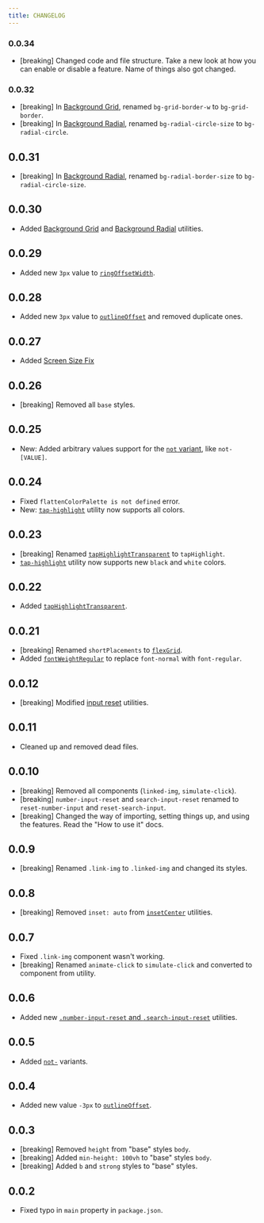 ```yaml
---
title: CHANGELOG
---
```


### 0.0.34

-   [breaking] Changed code and file structure. Take a new look at how you can enable or disable a feature. Name of things also got changed.

### 0.0.32

-   [breaking] In [Background Grid](/docs/tailwindcss-addons/bg-grid), renamed `bg-grid-border-w` to `bg-grid-border`.
-   [breaking] In [Background Radial](/docs/tailwindcss-addons/bg-radial), renamed `bg-radial-circle-size` to `bg-radial-circle`.

## 0.0.31

-   [breaking] In [Background Radial](/docs/tailwindcss-addons/bg-radial), renamed `bg-radial-border-size` to `bg-radial-circle-size`.

## 0.0.30

-   Added [Background Grid](/docs/tailwindcss-addons/bg-grid) and [Background Radial](/docs/tailwindcss-addons/bg-radial) utilities.

## 0.0.29

-   Added new `3px` value to [`ringOffsetWidth`](/docs/tailwindcss-addons/more-default-values).

## 0.0.28

-   Added new `3px` value to [`outlineOffset`](/docs/tailwindcss-addons/more-default-values) and removed duplicate ones.

## 0.0.27

-   Added [Screen Size Fix](/docs/tailwindcss-addons/screen-size-fix)

## 0.0.26

-   [breaking] Removed all `base` styles.

## 0.0.25

-   New: Added arbitrary values support for the [`not` variant](/docs/tailwindcss-addons/not-variants), like `not-[VALUE]`.

## 0.0.24

-   Fixed `flattenColorPalette is not defined` error.
-   New: [`tap-highlight`](/docs/tailwindcss-addons/tap-highlight) utility now supports all colors.

## 0.0.23

-   [breaking] Renamed [`tapHighlightTransparent`](/docs/tailwindcss-addons/tap-highlight) to `tapHighlight`.
-   [`tap-highlight`](/docs/tailwindcss-addons/tap-highlight) utility now supports new `black` and `white` colors.

## 0.0.22

-   Added [`tapHighlightTransparent`](/docs/tailwindcss-addons/tap-highlight).

## 0.0.21

-   [breaking] Renamed `shortPlacements` to [`flexGrid`](/docs/tailwindcss-addons/flex-grid).
-   Added [`fontWeightRegular`](/docs/tailwindcss-addons/font-weight-regular) to replace `font-normal` with `font-regular`.

## 0.0.12

-   [breaking] Modified [input reset](/docs/tailwindcss-addons/input-resets) utilities.

## 0.0.11

-   Cleaned up and removed dead files.

## 0.0.10

-   [breaking] Removed all components (`linked-img`, `simulate-click`).
-   [breaking] `number-input-reset` and `search-input-reset` renamed to `reset-number-input` and `reset-search-input`.
-   [breaking] Changed the way of importing, setting things up, and using the features. Read the "How to use it" docs.

## 0.0.9

-   [breaking] Renamed `.link-img` to `.linked-img` and changed its styles.

## 0.0.8

-   [breaking] Removed `inset: auto` from [`insetCenter`](/docs/tailwindcss-addons/inset) utilities.

## 0.0.7

-   Fixed `.link-img` component wasn't working.
-   [breaking] Renamed `animate-click` to `simulate-click` and converted to component from utility.

## 0.0.6

-   Added new [`.number-input-reset` and `.search-input-reset`](/docs/tailwindcss-addons/input-resets) utilities.

## 0.0.5

-   Added [`not-`](/docs/tailwindcss-addons/not-variants) variants.

## 0.0.4

-   Added new value `-3px` to [`outlineOffset`](/docs/tailwindcss-addons/more-default-values).

## 0.0.3

-   [breaking] Removed `height` from "base" styles `body`.
-   [breaking] Added `min-height: 100vh` to "base" styles `body`.
-   [breaking] Added `b` and `strong` styles to "base" styles.

## 0.0.2

-   Fixed typo in `main` property in `package.json`.
